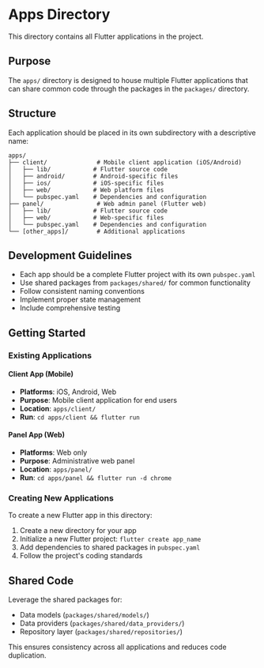 # Apps Directory

This directory contains all Flutter applications in the project.

## Purpose

The `apps/` directory is designed to house multiple Flutter applications that can share common code through the packages in the `packages/` directory.

## Structure

Each application should be placed in its own subdirectory with a descriptive name:

```
apps/
├── client/              # Mobile client application (iOS/Android)
│   ├── lib/            # Flutter source code
│   ├── android/        # Android-specific files
│   ├── ios/            # iOS-specific files
│   ├── web/            # Web platform files
│   └── pubspec.yaml    # Dependencies and configuration
├── panel/               # Web admin panel (Flutter web)
│   ├── lib/            # Flutter source code
│   ├── web/            # Web-specific files
│   └── pubspec.yaml    # Dependencies and configuration
└── [other_apps]/        # Additional applications
```

## Development Guidelines

- Each app should be a complete Flutter project with its own `pubspec.yaml`
- Use shared packages from `packages/shared/` for common functionality
- Follow consistent naming conventions
- Implement proper state management
- Include comprehensive testing

## Getting Started

### Existing Applications

#### Client App (Mobile)
- **Platforms**: iOS, Android, Web
- **Purpose**: Mobile client application for end users
- **Location**: `apps/client/`
- **Run**: `cd apps/client && flutter run`

#### Panel App (Web)
- **Platforms**: Web only
- **Purpose**: Administrative web panel
- **Location**: `apps/panel/`
- **Run**: `cd apps/panel && flutter run -d chrome`

### Creating New Applications

To create a new Flutter app in this directory:

1. Create a new directory for your app
2. Initialize a new Flutter project: `flutter create app_name`
3. Add dependencies to shared packages in `pubspec.yaml`
4. Follow the project's coding standards

## Shared Code

Leverage the shared packages for:
- Data models (`packages/shared/models/`)
- Data providers (`packages/shared/data_providers/`)
- Repository layer (`packages/shared/repositories/`)

This ensures consistency across all applications and reduces code duplication. 